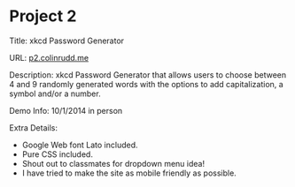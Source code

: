 # Project 2

Title: xkcd Password Generator
  
URL: [p2.colinrudd.me](http://p2.colinrudd.me)  
  
Description: xkcd Password Generator that allows users to choose between
4 and 9 randomly generated words with the options to add capitalization,
a symbol and/or a number.
  
Demo Info: 10/1/2014 in person  
  
Extra Details:  
  
* Google Web font Lato included.  
* Pure CSS included.
* Shout out to classmates for dropdown menu idea!
* I have tried to make the site as mobile friendly as possible.